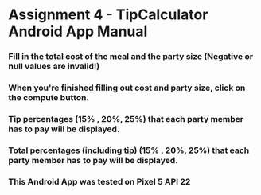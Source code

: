 # Assignment 4 - TipCalculator Android App Manual
### Fill in the total cost of the meal and the party size (Negative or null values are invalid!)
### When you're finished filling out cost and party size, click on the compute button.
### Tip percentages (15% , 20%, 25%) that each party member has to pay will be displayed. 
### Total percentages (including tip) (15% , 20%, 25%) that each party member has to pay will be displayed.
### This Android App was tested on Pixel 5 API 22


